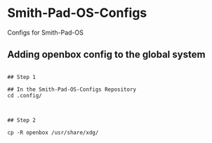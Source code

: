 # Smith-Pad-OS-Configs
Configs for Smith-Pad-OS



## Adding openbox config to the global system



```shell

## Step 1

## In the Smith-Pad-OS-Configs Repository
cd .config/



## Step 2 

cp -R openbox /usr/share/xdg/

```
